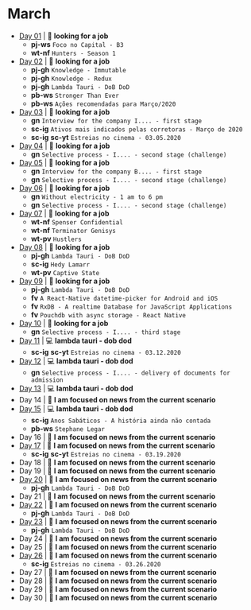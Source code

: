 # March

- [Day 01](03-01-2020.md) | :mag_right: **looking for a job**
  - **pj-ws** `Foco no Capital - B3`
  - **wt-nf** `Hunters - Season 1`
- [Day 02](03-02-2020.md) | :mag_right: **looking for a job**
  - **pj-gh** `Knowledge - Immutable`
  - **pj-gh** `Knowledge - Redux`
  - **pj-gh** `Lambda Tauri - DoB DoD`
  - **pb-ws** `Stronger Than Ever`
  - **pb-ws** `Ações recomendadas para Março/2020`
- [Day 03](03-03-2020.md) | :mag_right: **looking for a job**
  - **gn** `Interview for the company I.... - first stage`
  - **sc-ig** `Ativos mais indicados pelas corretoras - Março de 2020`
  - **sc-ig** **sc-yt** `Estreias no cinema - 03.05.2020`
- [Day 04](03-04-2020.md) | :mag_right: **looking for a job**
  - **gn** `Selective process - I.... - second stage (challenge)`
- [Day 05](03-05-2020.md) | :mag_right: **looking for a job**
  - **gn** `Interview for the company B.... - first stage`
  - **gn** `Selective process - I.... - second stage (challenge)`
- [Day 06](03-06-2020.md) | :mag_right: **looking for a job**
  - **gn** `Without electricity - 1 am to 6 pm`
  - **gn** `Selective process - I.... - second stage (challenge)`
- [Day 07](03-07-2020.md) | :mag_right: **looking for a job**
  - **wt-nf** `Spenser Confidential`
  - **wt-nf** `Terminator Genisys`
  - **wt-pv** `Hustlers`
- [Day 08](03-08-2020.md) | :mag_right: **looking for a job**
  - **pj-gh** `Lambda Tauri - DoB DoD`
  - **sc-ig** `Hedy Lamarr`
  - **wt-pv** `Captive State`
- [Day 09](03-09-2020.md) | :mag_right: **looking for a job**
  - **pj-gh** `Lambda Tauri - DoB DoD`
  - **fv** `A React-Native datetime-picker for Android and iOS`
  - **fv** `RxDB - A realtime Database for JavaScript Applications`
  - **fv** `Pouchdb with async storage - React Native`
- [Day 10](03-10-2020.md) | :mag_right: **looking for a job**
  - **gn** `Selective process - I.... - third stage`
- [Day 11](03-11-2020.md) | :computer: **lambda tauri - dob dod**
  - **sc-ig** **sc-yt** `Estreias no cinema - 03.12.2020`
- [Day 12](03-12-2020.md) | :computer: **lambda tauri - dob dod**
  - **gn** `Selective process - I.... - delivery of documents for admission`
- [Day 13](03-13-2020.md) | :computer: **lambda tauri - dob dod**
- Day 14 | :newspaper: **I am focused on news from the current scenario**
- [Day 15](03-15-2020.md) | :computer: **lambda tauri - dob dod**
  - **sc-ig** `Anos Sabáticos - A história ainda não contada`
  - **pb-ws** `Stephane Legar`
- Day 16 | :newspaper: **I am focused on news from the current scenario**
- [Day 17](03-17-2020.md) | :newspaper: **I am focused on news from the current scenario**
  - **sc-ig** **sc-yt** `Estreias no cinema - 03.19.2020`
- Day 18 | :newspaper: **I am focused on news from the current scenario**
- Day 19 | :newspaper: **I am focused on news from the current scenario**
- [Day 20](03-20-2020.md) | :newspaper: **I am focused on news from the current scenario**
  - **pj-gh** `Lambda Tauri - DoB DoD`
- Day 21 | :newspaper: **I am focused on news from the current scenario**
- [Day 22](03-22-2020.md) | :newspaper: **I am focused on news from the current scenario**
  - **pj-gh** `Lambda Tauri - DoB DoD`
- [Day 23](03-23-2020.md) | :newspaper: **I am focused on news from the current scenario**
  - **pj-gh** `Lambda Tauri - DoB DoD`
- Day 24 | :newspaper: **I am focused on news from the current scenario**
- Day 25 | :newspaper: **I am focused on news from the current scenario**
- [Day 26](03-26-2020.md) | :newspaper: **I am focused on news from the current scenario**
  - **sc-ig** `Estreias no cinema - 03.26.2020`
- Day 27 | :newspaper: **I am focused on news from the current scenario**
- Day 28 | :newspaper: **I am focused on news from the current scenario**
- Day 29 | :newspaper: **I am focused on news from the current scenario**
- Day 30 | :newspaper: **I am focused on news from the current scenario**

